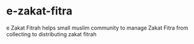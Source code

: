 # e-zakat-fitra
e Zakat Fitrah helps small muslim community to manage Zakat Fitra from collecting to distributing zakat fitrah 
